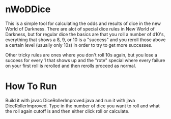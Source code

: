 # nWoDDice
This is a simple tool for calculating the odds and results of
dice in the new World of Darkness. There are alot of special dice
rules in New World of Darkness, but for regular dice the basics
are that you roll a number of d10's, everything that shows a 8, 9,
or 10 is a "success" and you reroll those above a certain level
(usually only 10s) in order to try to get more successes.

Other tricky rules are ones where you don't roll 10s again, but you
lose a success for every 1 that shows up and the "rote" special where
every failure on your first roll is rerolled and then rerolls proceed
as normal.

# How To Run
Build it with javac DiceRollerImproved.java 
and run it with java DiceRollerImproved. Type in the number of
dice you want to roll and what the roll again cutoff is and then 
either click roll or calculate.
